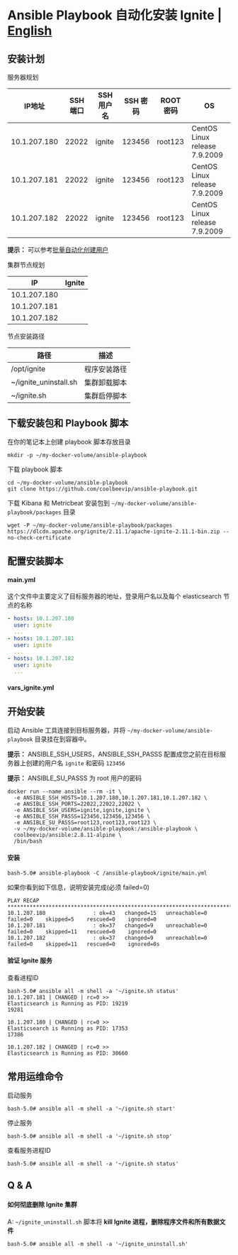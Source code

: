 # Ansible Playbook 自动化安装 Ignite | [English](README.md)


## 安装计划

服务器规划

| IP地址 | SSH 端口 | SSH 用户名 | SSH 密码 | ROOT 密码 | OS |
| ---- | ---- | ---- | ---- | ---- | ---- |
| 10.1.207.180 | 22022 | ignite | 123456 | root123 | CentOS Linux release 7.9.2009 |
| 10.1.207.181 | 22022 | ignite | 123456 | root123 | CentOS Linux release 7.9.2009 |
| 10.1.207.182 | 22022 | ignite | 123456 | root123 | CentOS Linux release 7.9.2009 |

**提示：** 可以参考[批量自动化创建用户](https://github.com/coolbeevip/ansible-playbook/blob/main/README_ZH.md#%E5%88%9B%E5%BB%BA%E7%94%A8%E6%88%B7%E5%92%8C%E7%BB%84)

集群节点规划

| IP | Ignite |
| ---- | ---- |
| 10.1.207.180 | |
| 10.1.207.181 | |
| 10.1.207.182 | |

节点安装路径

| 路径 | 描述 |
| ---- | ---- |
| /opt/ignite | 程序安装路径 |
| ~/ignite_uninstall.sh | 集群卸载脚本 |
| ~/ignite.sh | 集群启停脚本 |


## 下载安装包和 Playbook 脚本

在你的笔记本上创建 playbook 脚本存放目录

```shell
mkdir -p ~/my-docker-volume/ansible-playbook
```

下载 playbook 脚本

```shell
cd ~/my-docker-volume/ansible-playbook
git clone https://github.com/coolbeevip/ansible-playbook.git
```

下载 Kibana 和 Metricbeat 安装包到 `~/my-docker-volume/ansible-playbook/packages` 目录

```shell
wget -P ~/my-docker-volume/ansible-playbook/packages https://dlcdn.apache.org/ignite/2.11.1/apache-ignite-2.11.1-bin.zip --no-check-certificate
```

## 配置安装脚本

#### main.yml

这个文件中主要定义了目标服务器的地址，登录用户名以及每个 elasticsearch 节点的名称

```yaml
- hosts: 10.1.207.180
  user: ignite
  ...
- hosts: 10.1.207.181
  user: ignite
  ...
- hosts: 10.1.207.182
  user: ignite
  ...
```

#### vars_ignite.yml


## 开始安装

启动 Ansible 工具连接到目标服务器，并将 `~/my-docker-volume/ansible-playbook` 目录挂在到容器中。

**提示：** ANSIBLE_SSH_USERS，ANSIBLE_SSH_PASSS 配置成您之前在目标服务器上创建的用户名 `ignite` 和密码 `123456`

**提示：** ANSIBLE_SU_PASSS 为 root 用户的密码

```shell
docker run --name ansible --rm -it \
  -e ANSIBLE_SSH_HOSTS=10.1.207.180,10.1.207.181,10.1.207.182 \
  -e ANSIBLE_SSH_PORTS=22022,22022,22022 \
  -e ANSIBLE_SSH_USERS=ignite,ignite,ignite \
  -e ANSIBLE_SSH_PASSS=123456,123456,123456 \
  -e ANSIBLE_SU_PASSS=root123,root123,root123 \
  -v ~/my-docker-volume/ansible-playbook:/ansible-playbook \
  coolbeevip/ansible:2.8.11-alpine \
  /bin/bash
```

#### 安装

```shell
bash-5.0# ansible-playbook -C /ansible-playbook/ignite/main.yml
```

如果你看到如下信息，说明安装完成(必须 failed=0)

```shell
PLAY RECAP *****************************************************************************************************************************************************************************************************************************************************
10.1.207.180               : ok=43   changed=15   unreachable=0    failed=0    skipped=5    rescued=0    ignored=0
10.1.207.181               : ok=37   changed=9    unreachable=0    failed=0    skipped=11   rescued=0    ignored=0
10.1.207.182               : ok=37   changed=9    unreachable=0    failed=0    skipped=11   rescued=0    ignored=0s
```

#### 验证 Ignite 服务

查看进程ID

```shell
bash-5.0# ansible all -m shell -a '~/ignite.sh status'
10.1.207.181 | CHANGED | rc=0 >>
Elasticsearch is Running as PID: 19219
19281

10.1.207.180 | CHANGED | rc=0 >>
Elasticsearch is Running as PID: 17353
17386

10.1.207.182 | CHANGED | rc=0 >>
Elasticsearch is Running as PID: 30660
```

## 常用运维命令

启动服务

```shell
bash-5.0# ansible all -m shell -a '~/ignite.sh start'
```

停止服务

```shell
bash-5.0# ansible all -m shell -a '~/ignite.sh stop'
```

查看服务进程ID

```shell
bash-5.0# ansible all -m shell -a '~/ignite.sh status'
```

## Q & A

#### 如何彻底删除 Ignite 集群

A: `~/ignite_uninstall.sh` 脚本将 **kill Ignite 进程，删除程序文件和所有数据文件**

```shell
bash-5.0# ansible all -m shell -a '~/ignite_uninstall.sh'
```
